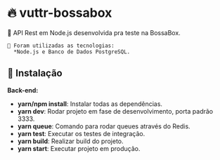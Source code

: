 # 🔥 vuttr-bossabox

🚀 API Rest em Node.js desenvolvida pra teste na BossaBox.

    🌠 Foram utilizadas as tecnologias:
      *Node.js e Banco de Dados PostgreSQL.


 ## 🏁 Instalação

 **Back-end:**

   - **yarn/npm install**: Instalar todas as dependências.
   - **yarn dev**: Rodar projeto em fase de desenvolvimento, porta padrão 3333.
   - **yarn queue**: Comando para rodar queues através do Redis.
   - **yarn test**: Executar os testes de integração.
   - **yarn build**: Realizar build do projeto.
   - **yarn start**: Executar projeto em produção.


